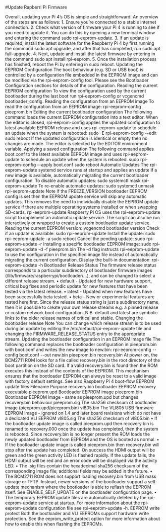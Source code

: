 #Update Rapberri Pi Firmware

Overall, updating your Pi 4’s OS is simple and straightforward. An overview of the steps are as follows:
    1. Ensure you’re connected to a stable internet connection.
    2. Check what version of firmware your Pi 4 is running to see if you need to update it. You can do this by opening a new terminal window and entering the command sudo rpi-eeprom-update.
    3. If an update is required, install the latest software for the Raspberry Pi 4 by first running the command sudo apt upgrade, and after that has completed, run sudo apt full-upgrade.
    4. Next, update and install the latest firmware by entering in the command sudo apt install rpi-eeprom.
    5. Once the installation process has finished, reboot the Pi by entering in sudo reboot.
Updating the EEPROM Configuration
The boot behaviour (e.g. SD or USB boot) is controlled by a configuration file embedded in the EEPROM image and can be modified via the rpi-eeprom-config tool.
Please see the Bootloader Configuration sections for details of the configuration.
Reading the current EEPROM configuration
To view the configuration used by the current bootloader during the last boot run rpi-eeprom-config or vcgencmd bootloader_config.
Reading the configuration from an EEPROM image
To read the configuration from an EEPROM image:
rpi-eeprom-config pieeprom.bin
Editing the current bootloader configuration
The following command loads the current EEPROM configuration into a text editor. When the editor is closed, rpi-eeprom-config applies the updated configuration to latest available EEPROM release and uses rpi-eeprom-update to schedule an update when the system is rebooted:
sudo -E rpi-eeprom-config --edit
sudo reboot
If the updated configuration is identical or empty then no changes are made.
The editor is selected by the EDITOR environment variable.
Applying a saved configuration
The following command applies boot.conf to the latest available EEPROM image and uses rpi-eeprom-update to schedule an update when the system is rebooted.
sudo rpi-eeprom-config --apply boot.conf
sudo reboot
Automatic Updates
The rpi-eeprom-update systemd service runs at startup and applies an update if a new image is available, automatically migrating the current bootloader configuration.
To disable automatic updates:
sudo systemctl mask rpi-eeprom-update
To re-enable automatic updates:
sudo systemctl unmask rpi-eeprom-update
Note
If the FREEZE_VERSION bootloader EEPROM config is set then the EEPROM update service will skip any automatic updates. This removes the need to individually disable the EEPROM update service if there are multiple operating systems installed or when swapping SD-cards. 
rpi-eeprom-update 
Raspberry Pi OS uses the rpi-eeprom-update script to implement an automatic update service. The script can also be run interactively or wrapped to create a custom bootloader update service.
Reading the current EEPROM version:
vcgencmd bootloader_version
Check if an update is available:
sudo rpi-eeprom-update
Install the update:
sudo rpi-eeprom-update -a
sudo reboot
Cancel the pending update:
sudo rpi-eeprom-update -r
Installing a specific bootloader EEPROM image:
sudo rpi-eeprom-update -d -f pieeprom.bin
The -d flag instructs rpi-eeprom-update to use the configuration in the specified image file instead of automatically migrating the current configuration.
Display the built-in documentation:
rpi-eeprom-update -h
Bootloader Release Status
The firmware release status corresponds to a particular subdirectory of bootloader firmware images (/lib/firmware/raspberrypi/bootloader/...), and can be changed to select a different release stream.
    • default - Updated for new hardware support, critical bug fixes and periodic update for new features that have been tested via the latest release.
    • latest - Updated when new features have been successfully beta tested.
    • beta - New or experimental features are tested here first.
Since the release status string is just a subdirectory name, then it is possible to create your own release streams e.g. a pinned release or custom network boot configuration.
N.B. default and latest are symbolic links to the older release names of critical and stable.
Changing the bootloader release
Note
You can change which release stream is to be used during an update by editing the /etc/default/rpi-eeprom-update file and changing the FIRMWARE_RELEASE_STATUS entry to the appropriate stream. 
Updating the bootloader configuration in an EEPROM image file
The following command replaces the bootloader configuration in pieeprom.bin with boot.conf and writes the new image to new.bin:
rpi-eeprom-config --config boot.conf --out new.bin pieeprom.bin
recovery.bin
At power on, the BCM2711 ROM looks for a file called recovery.bin in the root directory of the boot partition on the SD card. If a valid recovery.bin is found then the ROM executes this instead of the contents of the EEPROM. This mechanism ensures that the bootloader EEPROM can always be reset to a valid image with factory default settings.
See also Raspberry Pi 4 boot-flow
EEPROM update files
Filename
Purpose
recovery.bin
bootloader EEPROM recovery executable
pieeprom.upd
Bootloader EEPROM image
pieeprom.bin
Bootloader EEPROM image - same as pieeprom.upd but changes recovery.bin behaviour
pieeprom.sig
The sha256 checksum of bootloader image (pieeprom.upd/pieeprom.bin)
vl805.bin
The VLI805 USB firmware EEPROM image - ignored on 1.4 and later board revisions which do not have a dedicated VLI EEPROM
vl805.sig
The sha256 checksum of vl805.bin
    • If the bootloader update image is called pieeprom.upd then recovery.bin is renamed to recovery.000 once the update has completed, then the system is rebooted. Since recovery.bin is no longer present the ROM loads the newly updated bootloader from EEPROM and the OS is booted as normal.
    • If the bootloader update image is called pieeprom.bin then recovery.bin will stop after the update has completed. On success the HDMI output will be green and the green activity LED is flashed rapidly. If the update fails, the HDMI output will be red and an error code will be displayed via the activity LED.
    • The .sig files contain the hexadecimal sha256 checksum of the corresponding image file; additional fields may be added in the future.
    • The BCM2711 ROM does not support loading recovery.bin from USB mass storage or TFTP. Instead, newer versions of the bootloader support a self-update mechanism where the bootloader is able to reflash the EEPROM itself. See ENABLE_SELF_UPDATE on the bootloader configuration page.
    • The temporary EEPROM update files are automatically deleted by the rpi-eeprom-update service at startup.
For more information about the rpi-eeprom-update configuration file see rpi-eeprom-update -h.
EEPROM write protect
Both the bootloader and VLI EEPROMs support hardware write protection. See the eeprom_write_protect option for more information about how to enable this when flashing the EEPROMs.